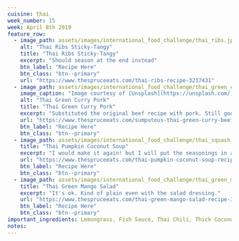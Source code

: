 ```yaml
---
cuisine: thai
week_number: 15
week: April 8th 2019
feature_row:
  - image_path: assets/images/international_food_challenge/thai_ribs.jpg
    alt: "Thai Ribs Sticky-Tangy"
    title: "Thai Ribs Sticky-Tangy"
    excerpt: "Should season at the end instead"
    btn_label: "Recipe Here"
    btn_class: "btn--primary"
    url: "https://www.thespruceeats.com/thai-ribs-recipe-3217431"
  - image_path: assets/images/international_food_challenge/thai_green_curry_pork.jpg
    image_caption: "Image courtesy of [Unsplash](https://unsplash.com/)"
    alt: "Thai Green Curry Pork"
    title: "Thai Green Curry Pork"
    excerpt: "Substituted the original beef recipe with pork. Still good"
    url: "https://www.thespruceeats.com/sumputous-thai-green-curry-beef-3217441"
    btn_label: "Recipe Here"
    btn_class: "btn--primary"
  - image_path: assets/images/international_food_challenge/thai_squash_and_yam_soup.jpg
    title: "Thai Pumpkin Coconut Soup"
    excerpt: "I would make it again! but I will put the seasonings in a tea mesh so that I can pull it out when I am done"
    url: "https://www.thespruceeats.com/thai-pumpkin-coconut-soup-recipe-3217690"
    btn_label: "Recipe Here"
    btn_class: "btn--primary"
  - image_path: assets/images/international_food_challenge/thai_green_mango_salad.jpg
    title: "Thai Green Mango Salad"
    excerpt: "It's ok. Kind of plain even with the salad dressing."
    url: "https://www.thespruceeats.com/thai-green-mango-salad-recipe-3217675"
    btn_label: "Recipe Here"
    btn_class: "btn--primary"
important_ingredients: Lemongrass, Fish Sauce, Thai Chili, Thick Coconut Milk
notes:
---
```

